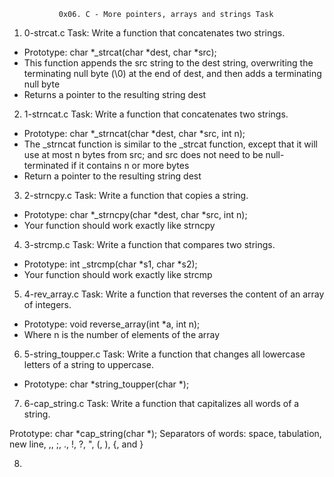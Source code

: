                0x06. C - More pointers, arrays and strings Task

1. 0-strcat.c Task: Write a function that concatenates two strings.

* Prototype: char *_strcat(char *dest, char *src);
* This function appends the src string to the dest string, overwriting the terminating null byte (\0) at the end of dest, and then adds a terminating null byte
* Returns a pointer to the resulting string dest

2. 1-strncat.c Task: Write a function that concatenates two strings.

* Prototype: char *_strncat(char *dest, char *src, int n);
* The _strncat function is similar to the _strcat function, except that
  it will use at most n bytes from src; and
  src does not need to be null-terminated if it contains n or more bytes
* Return a pointer to the resulting string dest

3.  2-strncpy.c Task: Write a function that copies a string.

* Prototype: char *_strncpy(char *dest, char *src, int n);
* Your function should work exactly like strncpy

4. 3-strcmp.c Task: Write a function that compares two strings.

* Prototype: int _strcmp(char *s1, char *s2);
* Your function should work exactly like strcmp

5. 4-rev_array.c Task: Write a function that reverses the content of an array of integers.

* Prototype: void reverse_array(int *a, int n);
* Where n is the number of elements of the array

6. 5-string_toupper.c Task: Write a function that changes all lowercase letters of a string to uppercase.

* Prototype: char *string_toupper(char *);

7. 6-cap_string.c Task: Write a function that capitalizes all words of a string.

Prototype: char *cap_string(char *);
Separators of words: space, tabulation, new line, ,, ;, ., !, ?, ", (, ), {, and }

8.      
